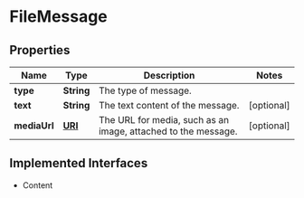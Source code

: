 

# FileMessage

## Properties

Name | Type | Description | Notes
------------ | ------------- | ------------- | -------------
**type** | **String** | The type of message. | 
**text** | **String** | The text content of the message. |  [optional]
**mediaUrl** | [**URI**](URI.md) | The URL for media, such as an image, attached to the message. |  [optional]


## Implemented Interfaces

* Content



